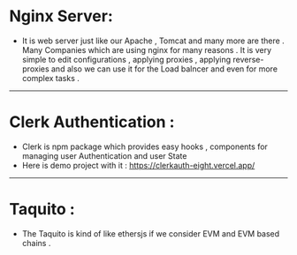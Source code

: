 # Nginx Server: 
- It is web server just like our Apache , Tomcat and many more are there . Many Companies which are using nginx for many reasons . It is very simple to edit configurations , applying proxies , applying reverse-proxies and also we can use it for the Load balncer and even for more complex tasks . 

-----------

# Clerk Authentication : 
- Clerk is npm package which provides easy hooks , components for managing user Authentication and user State
- Here is demo project with it : https://clerkauth-eight.vercel.app/

---------------

# Taquito : 
- The Taquito is kind of like ethersjs if we consider EVM and EVM based chains . 
